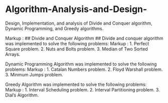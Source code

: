 # Algorithm-Analysis-and-Design-
Design, Implementation, and analysis of Divide and Conquer algorithm,  Dynamic Programming, and Greedy algorithms.

Markup :  ## Divide and Conquer Algorithm ##
Divide and conquer algorithm was implemented to solve the following problems:
Markup : 1. Perfect Square problem.
         2. Nuts and Bolts problem.
         3. Median of Two Sorted Arrays.
         
Dynamic Programming Algorithm was implemented to solve the following problems:
Markup : 1. Catalan Numbers problem.
         2. Floyd Warshall problem.
         3. Minmum Jumps problem.
         
Greedy Algorithm was implemented to solve the following problems:
Markup : 1. Interval Scheduling problem.
         2. Interval Partitioning problem.
         3. Dial’s Algorithm.
